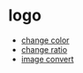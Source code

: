# logo

- [change color](https://onlinepngtools.com/change-png-color)
- [change ratio](https://imagy.app/image-aspect-ratio-changer/)
- [image convert](https://cloudconvert.com/png-converter)
